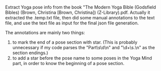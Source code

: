 Extract Yoga pose info from the book "The Modern Yoga Bible (Godsfield Bibles) (Brown, Christina [Brown, Christina]) (Z-Library).pdf. Actually it extracted the .temp.txt file, then did some manual annotations to the text file, and use the text file as input for the final json file generation.

The annotations are mainly two things:
1. to mark the end of a pose section with star. (This is probably unnecessary if my code parses the "Part\s\d\n" and "\d+\s\.\n" as the section endings.)
2. to add a star before the pose name to some poses in the Yoga Mind part, in order to know the beginning of a pose section.


